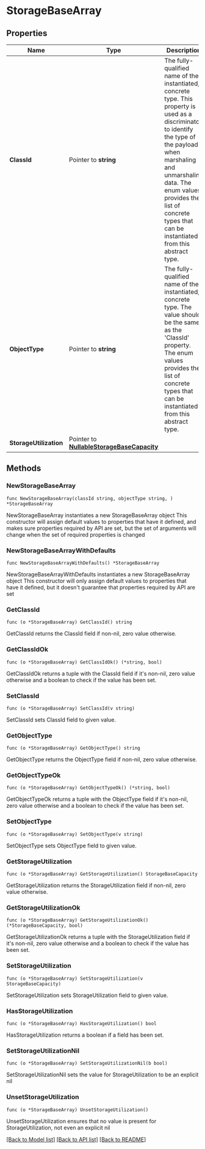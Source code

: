 # StorageBaseArray

## Properties

Name | Type | Description | Notes
------------ | ------------- | ------------- | -------------
**ClassId** | Pointer to **string** | The fully-qualified name of the instantiated, concrete type. This property is used as a discriminator to identify the type of the payload when marshaling and unmarshaling data. The enum values provides the list of concrete types that can be instantiated from this abstract type. | 
**ObjectType** | Pointer to **string** | The fully-qualified name of the instantiated, concrete type. The value should be the same as the &#39;ClassId&#39; property. The enum values provides the list of concrete types that can be instantiated from this abstract type. | 
**StorageUtilization** | Pointer to [**NullableStorageBaseCapacity**](StorageBaseCapacity.md) |  | [optional] 

## Methods

### NewStorageBaseArray

`func NewStorageBaseArray(classId string, objectType string, ) *StorageBaseArray`

NewStorageBaseArray instantiates a new StorageBaseArray object
This constructor will assign default values to properties that have it defined,
and makes sure properties required by API are set, but the set of arguments
will change when the set of required properties is changed

### NewStorageBaseArrayWithDefaults

`func NewStorageBaseArrayWithDefaults() *StorageBaseArray`

NewStorageBaseArrayWithDefaults instantiates a new StorageBaseArray object
This constructor will only assign default values to properties that have it defined,
but it doesn't guarantee that properties required by API are set

### GetClassId

`func (o *StorageBaseArray) GetClassId() string`

GetClassId returns the ClassId field if non-nil, zero value otherwise.

### GetClassIdOk

`func (o *StorageBaseArray) GetClassIdOk() (*string, bool)`

GetClassIdOk returns a tuple with the ClassId field if it's non-nil, zero value otherwise
and a boolean to check if the value has been set.

### SetClassId

`func (o *StorageBaseArray) SetClassId(v string)`

SetClassId sets ClassId field to given value.


### GetObjectType

`func (o *StorageBaseArray) GetObjectType() string`

GetObjectType returns the ObjectType field if non-nil, zero value otherwise.

### GetObjectTypeOk

`func (o *StorageBaseArray) GetObjectTypeOk() (*string, bool)`

GetObjectTypeOk returns a tuple with the ObjectType field if it's non-nil, zero value otherwise
and a boolean to check if the value has been set.

### SetObjectType

`func (o *StorageBaseArray) SetObjectType(v string)`

SetObjectType sets ObjectType field to given value.


### GetStorageUtilization

`func (o *StorageBaseArray) GetStorageUtilization() StorageBaseCapacity`

GetStorageUtilization returns the StorageUtilization field if non-nil, zero value otherwise.

### GetStorageUtilizationOk

`func (o *StorageBaseArray) GetStorageUtilizationOk() (*StorageBaseCapacity, bool)`

GetStorageUtilizationOk returns a tuple with the StorageUtilization field if it's non-nil, zero value otherwise
and a boolean to check if the value has been set.

### SetStorageUtilization

`func (o *StorageBaseArray) SetStorageUtilization(v StorageBaseCapacity)`

SetStorageUtilization sets StorageUtilization field to given value.

### HasStorageUtilization

`func (o *StorageBaseArray) HasStorageUtilization() bool`

HasStorageUtilization returns a boolean if a field has been set.

### SetStorageUtilizationNil

`func (o *StorageBaseArray) SetStorageUtilizationNil(b bool)`

 SetStorageUtilizationNil sets the value for StorageUtilization to be an explicit nil

### UnsetStorageUtilization
`func (o *StorageBaseArray) UnsetStorageUtilization()`

UnsetStorageUtilization ensures that no value is present for StorageUtilization, not even an explicit nil

[[Back to Model list]](../README.md#documentation-for-models) [[Back to API list]](../README.md#documentation-for-api-endpoints) [[Back to README]](../README.md)


